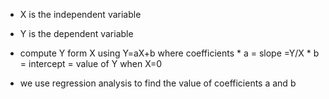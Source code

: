 * X is the independent variable
* Y is the dependent variable
* compute Y form X using 
    Y=aX+b
    where 
    coefficients
        * a = slope =Y/X
        * b = intercept = value of Y when X=0


* we use regression analysis to find the value of coefficients a and b
